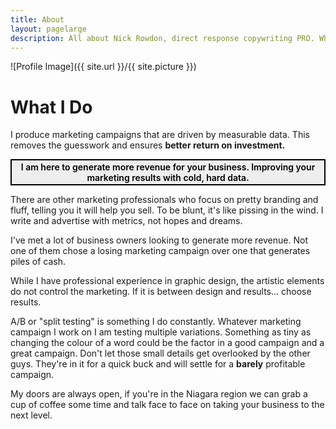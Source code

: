 ```yaml
---
title: About
layout: pagelarge
description: All about Nick Rowdon, direct response copywriting PRO. What he can do to make you RICH.
---
```

![Profile Image]({{ site.url }}/{{ site.picture }})

<h1 class="heading-27">What I Do</h1>
<p>I produce marketing campaigns that are driven by measurable data. This removes the guesswork and ensures <strong>better return on investment.</strong></p>

<p style="border:2px; border-style:solid; border-color:black; padding: 2px; font-weight: 600; width: auto; color: black; background: #eeeeee; display: block; text-align: center;">I am here to generate more revenue for your business. Improving your marketing results with cold, hard data.</p>

<p>There are other marketing professionals who focus on pretty branding and fluff, telling you it will help you sell. To be blunt, it's like pissing in the wind. I write and advertise with metrics, not hopes and dreams.</p>

<p>I've met a lot of business owners looking to generate more revenue. Not one of them chose a losing marketing campaign over one that generates piles of cash.</p>

<p>While I have professional experience in graphic design, the artistic elements do not control the marketing. If it is between design and results... choose results.</p>

<p>A/B or "split testing" is something I do constantly. Whatever marketing campaign I work on I am testing multiple variations. Something as tiny as changing the colour of a word could be the factor in a good campaign and a great campaign. Don't let those small details get overlooked by the other guys. They're in it for a quick buck and will settle for a <strong>barely</strong> profitable campaign.</p>

<p>My doors are always open, if you're in the Niagara region we can grab a cup of coffee some time and talk face to face on taking your business to the next level.</p>
